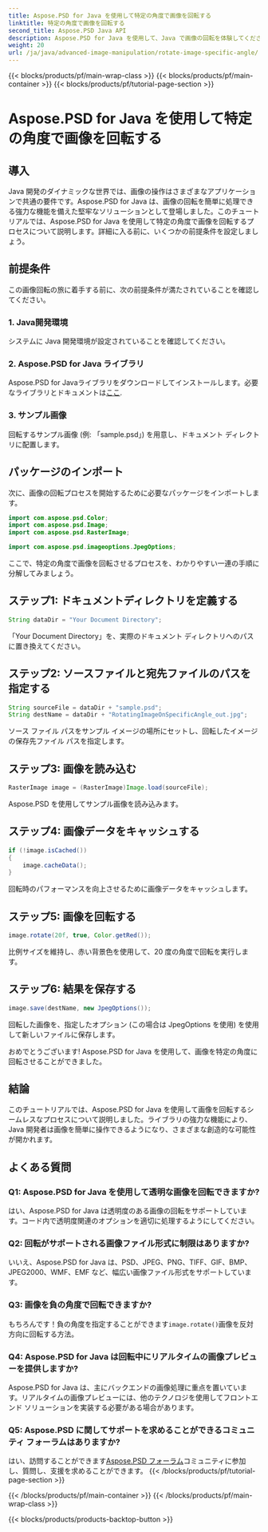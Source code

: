 ```yaml
---
title: Aspose.PSD for Java を使用して特定の角度で画像を回転する
linktitle: 特定の角度で画像を回転する
second_title: Aspose.PSD Java API
description: Aspose.PSD for Java を使用して、Java で画像の回転を体験してください。特定の角度で画像を簡単に回転できます。
weight: 20
url: /ja/java/advanced-image-manipulation/rotate-image-specific-angle/
---
```


{{< blocks/products/pf/main-wrap-class >}}
{{< blocks/products/pf/main-container >}}
{{< blocks/products/pf/tutorial-page-section >}}

# Aspose.PSD for Java を使用して特定の角度で画像を回転する

## 導入

Java 開発のダイナミックな世界では、画像の操作はさまざまなアプリケーションで共通の要件です。Aspose.PSD for Java は、画像の回転を簡単に処理できる強力な機能を備えた堅牢なソリューションとして登場しました。このチュートリアルでは、Aspose.PSD for Java を使用して特定の角度で画像を回転するプロセスについて説明します。詳細に入る前に、いくつかの前提条件を設定しましょう。

## 前提条件

この画像回転の旅に着手する前に、次の前提条件が満たされていることを確認してください。

### 1. Java開発環境
システムに Java 開発環境が設定されていることを確認してください。

### 2. Aspose.PSD for Java ライブラリ
Aspose.PSD for Javaライブラリをダウンロードしてインストールします。必要なライブラリとドキュメントは[ここ](https://reference.aspose.com/psd/java/).

### 3. サンプル画像
回転するサンプル画像 (例: 「sample.psd」) を用意し、ドキュメント ディレクトリに配置します。

## パッケージのインポート

次に、画像の回転プロセスを開始するために必要なパッケージをインポートします。

```java
import com.aspose.psd.Color;
import com.aspose.psd.Image;
import com.aspose.psd.RasterImage;

import com.aspose.psd.imageoptions.JpegOptions;
```

ここで、特定の角度で画像を回転させるプロセスを、わかりやすい一連の手順に分解してみましょう。

## ステップ1: ドキュメントディレクトリを定義する

```java
String dataDir = "Your Document Directory";
```

「Your Document Directory」を、実際のドキュメント ディレクトリへのパスに置き換えてください。

## ステップ2: ソースファイルと宛先ファイルのパスを指定する

```java
String sourceFile = dataDir + "sample.psd";
String destName = dataDir + "RotatingImageOnSpecificAngle_out.jpg";
```

ソース ファイル パスをサンプル イメージの場所にセットし、回転したイメージの保存先ファイル パスを指定します。

## ステップ3: 画像を読み込む

```java
RasterImage image = (RasterImage)Image.load(sourceFile);
```

Aspose.PSD を使用してサンプル画像を読み込みます。

## ステップ4: 画像データをキャッシュする

```java
if (!image.isCached())
{
    image.cacheData();
}
```

回転時のパフォーマンスを向上させるために画像データをキャッシュします。

## ステップ5: 画像を回転する

```java
image.rotate(20f, true, Color.getRed());
```

比例サイズを維持し、赤い背景色を使用して、20 度の角度で回転を実行します。

## ステップ6: 結果を保存する

```java
image.save(destName, new JpegOptions());
```

回転した画像を、指定したオプション (この場合は JpegOptions を使用) を使用して新しいファイルに保存します。

おめでとうございます! Aspose.PSD for Java を使用して、画像を特定の角度に回転させることができました。

## 結論

このチュートリアルでは、Aspose.PSD for Java を使用して画像を回転するシームレスなプロセスについて説明しました。ライブラリの強力な機能により、Java 開発者は画像を簡単に操作できるようになり、さまざまな創造的な可能性が開かれます。

## よくある質問

### Q1: Aspose.PSD for Java を使用して透明な画像を回転できますか?

はい、Aspose.PSD for Java は透明度のある画像の回転をサポートしています。コード内で透明度関連のオプションを適切に処理するようにしてください。

### Q2: 回転がサポートされる画像ファイル形式に制限はありますか?

いいえ、Aspose.PSD for Java は、PSD、JPEG、PNG、TIFF、GIF、BMP、JPEG2000、WMF、EMF など、幅広い画像ファイル形式をサポートしています。

### Q3: 画像を負の角度で回転できますか?

もちろんです！負の角度を指定することができます`image.rotate()`画像を反対方向に回転する方法。

### Q4: Aspose.PSD for Java は回転中にリアルタイムの画像プレビューを提供しますか?

Aspose.PSD for Java は、主にバックエンドの画像処理に重点を置いています。リアルタイムの画像プレビューには、他のテクノロジを使用してフロントエンド ソリューションを実装する必要がある場合があります。

### Q5: Aspose.PSD に関してサポートを求めることができるコミュニティ フォーラムはありますか?

はい、訪問することができます[Aspose.PSD フォーラム](https://forum.aspose.com/c/psd/34)コミュニティに参加し、質問し、支援を求めることができます。
{{< /blocks/products/pf/tutorial-page-section >}}

{{< /blocks/products/pf/main-container >}}
{{< /blocks/products/pf/main-wrap-class >}}

{{< blocks/products/products-backtop-button >}}
